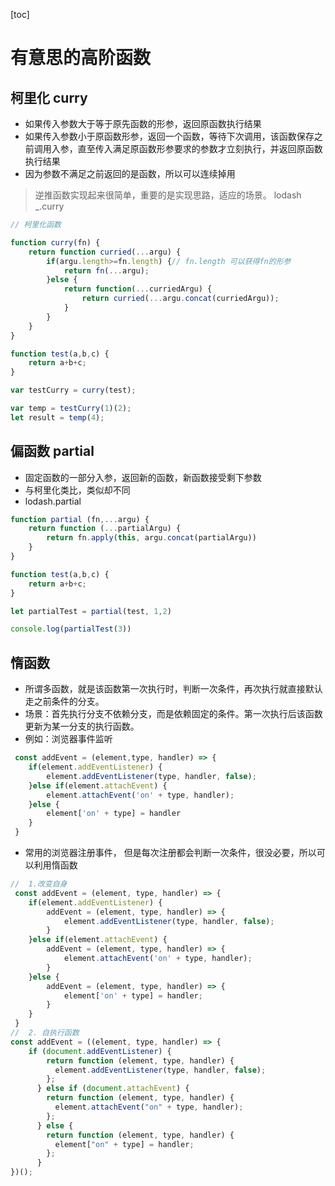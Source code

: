 [toc]
# 有意思的高阶函数
## 柯里化 curry
- 如果传入参数大于等于原先函数的形参，返回原函数执行结果
- 如果传入参数小于原函数形参，返回一个函数，等待下次调用，该函数保存之前调用入参，直至传入满足原函数形参要求的参数才立刻执行，并返回原函数执行结果
- 因为参数不满足之前返回的是函数，所以可以连续掉用
> 逆推函数实现起来很简单，重要的是实现思路，适应的场景。
> lodash _.curry
```js
// 柯里化函数

function curry(fn) {
	return function curried(...argu) {
		if(argu.length>=fn.length) {// fn.length 可以获得fn的形参
			return fn(...argu);
		}else {
			return function(...curriedArgu) {
				return curried(...argu.concat(curriedArgu));
			}
		}
	}
}

function test(a,b,c) {
	return a+b+c;
}

var testCurry = curry(test);

var temp = testCurry(1)(2);
let result = temp(4);
```

## 偏函数 partial
- 固定函数的一部分入参，返回新的函数，新函数接受剩下参数
- 与柯里化类比，类似却不同
- lodash.partial
```js
function partial (fn,...argu) {
	return function (...partialArgu) {
		return fn.apply(this, argu.concat(partialArgu))
	}
}

function test(a,b,c) {
	return a+b+c;
}

let partialTest = partial(test, 1,2)

console.log(partialTest(3))
```

## 惰函数
- 所谓多函数，就是该函数第一次执行时，判断一次条件，再次执行就直接默认走之前条件的分支。
- 场景：首先执行分支不依赖分支，而是依赖固定的条件。第一次执行后该函数更新为某一分支的执行函数。
- 例如：浏览器事件监听
```js
 const addEvent = (element,type, handler) => {
 	if(element.addEventListener) {
 		element.addEventListener(type, handler, false);
 	}else if(element.attachEvent) {
 		element.attachEvent('on' + type, handler);
 	}else {
 		element['on' + type] = handler
 	}
 }
```
- 常用的浏览器注册事件， 但是每次注册都会判断一次条件，很没必要，所以可以利用惰函数
```js
//  1.改变自身
 const addEvent = (element, type, handler) => {
 	if(element.addEventListener) {
 		addEvent = (element, type, handler) => {
 			element.addEventListener(type, handler, false);
 		}
 	}else if(element.attachEvent) {
 		addEvent = (element, type, handler) => {
 			element.attachEvent('on' + type, handler);
 		}
 	}else {
 		addEvent = (element, type, handler) => {
 			element['on' + type] = handler;
 		}
 	}
 }
//  2. 自执行函数
const addEvent = ((element, type, handler) => {
	if (document.addEventListener) {
		return function (element, type, handler) {
		  element.addEventListener(type, handler, false);
		};
	  } else if (document.attachEvent) {
		return function (element, type, handler) {
		  element.attachEvent("on" + type, handler);
		};
	  } else {
		return function (element, type, handler) {
		  element["on" + type] = handler;
		};
	  }
})();
```